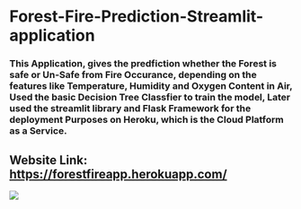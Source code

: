 # Forest-Fire-Prediction-Streamlit-application

### This Application, gives the predfiction whether the Forest is safe or Un-Safe from Fire Occurance, depending on the features like Temperature, Humidity and Oxygen Content in Air, Used the basic Decision Tree Classfier to train the model, Later used the streamlit library and Flask Framework for the deployment Purposes on Heroku, which is the Cloud Platform as a Service.

## Website Link: https://forestfireapp.herokuapp.com/

![](images/fire.png)
